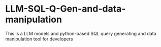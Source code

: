 # LLM-SQL-Q-Gen-and-data-manipulation
This is a LLM models and python-based SQL query generating and data manipulation tool for developers
